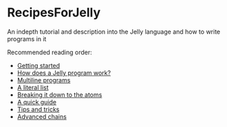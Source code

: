 # RecipesForJelly
An indepth tutorial and description into the Jelly language and how to write programs in it

Recommended reading order:

- [Getting started](https://github.com/cairdcoinheringaahing/RecipesForJelly/blob/main/gettingstarted.md)
- [How does a Jelly program work?](https://github.com/cairdcoinheringaahing/RecipesForJelly/blob/main/howprogramswork.md)
- [Multiline programs](https://github.com/cairdcoinheringaahing/RecipesForJelly/blob/main/multilineprograms.md)
- [A literal list](https://github.com/cairdcoinheringaahing/RecipesForJelly/blob/main/literals.md)
- [Breaking it down to the atoms]()
- [A quick guide]()
- [Tips and tricks]()
- [Advanced chains]()
